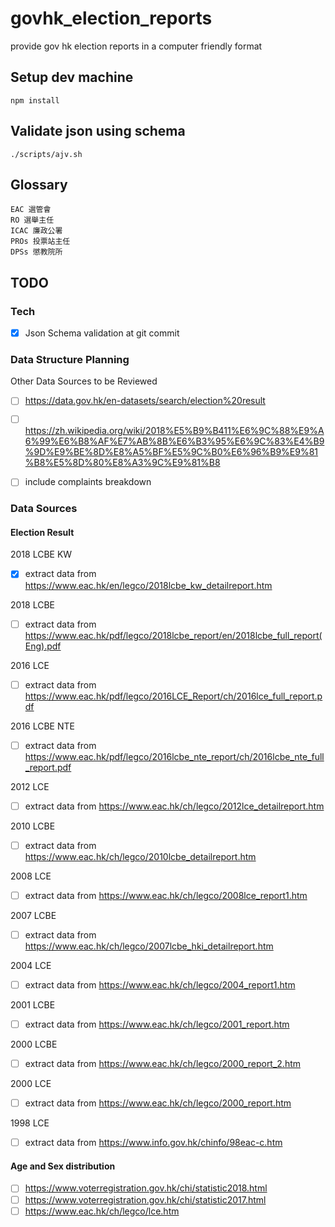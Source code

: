 # govhk_election_reports

provide gov hk election reports in a computer friendly format

## Setup dev machine


```
npm install
```


## Validate json using schema

```
./scripts/ajv.sh
```


## Glossary

```
EAC 選管會
RO 選舉主任
ICAC 廉政公署
PROs 投票站主任
DPSs 懲教院所
```

## TODO

### Tech

- [X] Json Schema validation at git commit


### Data Structure Planning

Other Data Sources to be Reviewed
- [ ] https://data.gov.hk/en-datasets/search/election%20result
- [ ] https://zh.wikipedia.org/wiki/2018%E5%B9%B411%E6%9C%88%E9%A6%99%E6%B8%AF%E7%AB%8B%E6%B3%95%E6%9C%83%E4%B9%9D%E9%BE%8D%E8%A5%BF%E5%9C%B0%E6%96%B9%E9%81%B8%E5%8D%80%E8%A3%9C%E9%81%B8
- [ ] include complaints breakdown


### Data Sources

#### Election Result

2018 LCBE KW
- [X] extract data from https://www.eac.hk/en/legco/2018lcbe_kw_detailreport.htm

2018 LCBE
- [ ] extract data from https://www.eac.hk/pdf/legco/2018lcbe_report/en/2018lcbe_full_report(Eng).pdf

2016 LCE
- [ ] extract data from https://www.eac.hk/pdf/legco/2016LCE_Report/ch/2016lce_full_report.pdf

2016 LCBE NTE
- [ ] extract data from https://www.eac.hk/pdf/legco/2016lcbe_nte_report/ch/2016lcbe_nte_full_report.pdf

2012 LCE
- [ ] extract data from https://www.eac.hk/ch/legco/2012lce_detailreport.htm

2010 LCBE
- [ ] extract data from https://www.eac.hk/ch/legco/2010lcbe_detailreport.htm

2008 LCE
- [ ] extract data from https://www.eac.hk/ch/legco/2008lce_report1.htm

2007 LCBE
- [ ] extract data from https://www.eac.hk/ch/legco/2007lcbe_hki_detailreport.htm

2004 LCE
- [ ] extract data from https://www.eac.hk/ch/legco/2004_report1.htm

2001 LCBE
- [ ] extract data from https://www.eac.hk/ch/legco/2001_report.htm

2000 LCBE
- [ ] extract data from https://www.eac.hk/ch/legco/2000_report_2.htm

2000 LCE
- [ ] extract data from https://www.eac.hk/ch/legco/2000_report.htm

1998 LCE
- [ ] extract data from https://www.info.gov.hk/chinfo/98eac-c.htm


#### Age and Sex distribution

- [ ] https://www.voterregistration.gov.hk/chi/statistic2018.html
- [ ] https://www.voterregistration.gov.hk/chi/statistic2017.html
- [ ] https://www.eac.hk/ch/legco/lce.htm